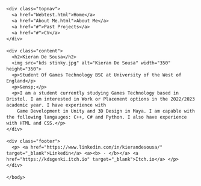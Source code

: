 <!DOCTYPE html>
<html>
<head>
<title>Introduction</title>
<link rel="stylesheet" href="mystyle.css">
</head>
<body>

    <div class="topnav">
      <a href="Webtest.html">Home</a>
      <a href="About Me.html">About Me</a>
      <a href="#">Past Projects</a>
      <a href="#">CV</a>
    </div>
    
    <div class="content">
      <h2>Kieran De Sousa</h2>
      <img src="kds stinky.jpg" alt="Kieran De Sousa" width="350" height="350">
      <p>Student Of Games Technology BSC at University of the West of England</p>
      <p>&ensp;</p>
      <p>I am a student currently studying Games Technology based in Bristol. I am interested in Work or Placement options in the 2022/2023 academic year. I have experience with
        Game Development in Unity and 3D Design in Maya. I am capable with the following langauges: C++, C# and Python. I also have experience with HTML and CSS.</p>
    </div>
    
    <div class="footer">
      <p> <a href="https://www.linkedin.com/in/kierandesousa/" target="_blank">Linkedin</a> <a><b> · </b></a> <a href="https://kdsgenki.itch.io" target="_blank">Itch.io</a> </p>
    </div>
    
    </body>
</html> 
